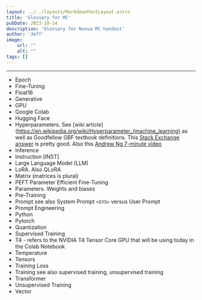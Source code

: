```yaml
---
layout: ../../layouts/MarkdownPostLayout.astro
title: 'Glossary for MC'
pubDate: 2023-10-14
description: 'Glossary for Nueva MC handout'
author: 'Jeff'
image:
    url: ""
    alt: ""
tags: []
---
```


***

* Epoch
* Fine-Tuning
* Float16
* Generative
* GPU
* Google Colab
* Hugging Face
* Hyperparameters. See [wiki article](https://en.wikipedia.org/wiki/Hyperparameter_(machine_learning) as well as Goodfellow GBF textbook definitions. This [Stack Exchange answer](https://datascience.stackexchange.com/a/14234) is pretty good. Also this [Andrew Ng 7-minute video](https://www.coursera.org/lecture/neural-networks-deep-learning/parameters-vs-hyperparameters-TBvb5)
* Inference
* Instruction [INST]
* Large Language Model (LLM)
* LoRA. Also QLoRA
* Matrix (matrices is plural)
* PEFT Parameter Efficient Fine-Tuning
* Parameters. Weights and biases
* Pre-Training
* Prompt see also System Prompt `<SYS>` versus User Prompt
* Prompt Engineering
* Python
* Pytorch
* Quantization
* Supervised Training
* T4 - refers to the NVIDIA T4 Tensor Core GPU  that will be using today in the Colab Notebook
* Temperature
* Tensors
* Training Loss
* Training see also supervised training, unsupervised training
* Transformer
* Unsupervised Training
* Vector
